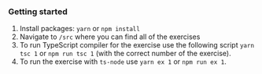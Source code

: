 ### Getting started

1. Install packages: `yarn` or `npm install`
2. Navigate to `/src` where you can find all of the exercises
3. To run TypeScript compiler for the exercise use the following script `yarn tsc 1` or `npm run tsc 1` (with the correct number of the exercise).
4. To run the exercise with `ts-node` use `yarn ex 1` or `npm run ex 1`.
